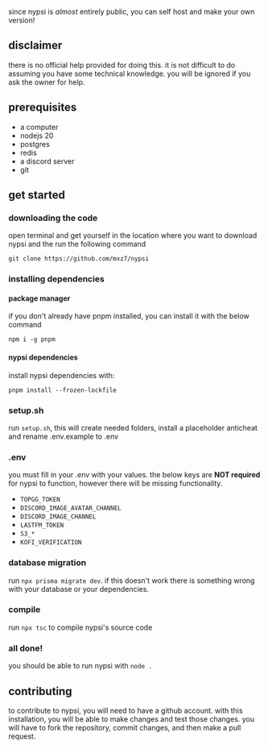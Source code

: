 <script>
  import DocsTemplate from "$lib/components/docs/DocsTemplate.svelte"
</script>

<DocsTemplate title='self host' />

since nypsi is _almost_ entirely public, you can self host and make your own version!

## disclaimer

there is no official help provided for doing this. it is not difficult to do assuming you have some
technical knowledge. you will be ignored if you ask the owner for help.

## prerequisites

- a computer
- nodejs 20
- postgres
- redis
- a discord server
- git

## get started

### downloading the code

open terminal and get yourself in the location where you want to download nypsi and the run the
following command

```
git clone https://github.com/mxz7/nypsi
```

### installing dependencies

#### package manager

if you don't already have pnpm installed, you can install it with the below command

```
npm i -g pnpm
```

#### nypsi dependencies

install nypsi dependencies with:

```
pnpm install --frozen-lockfile
```

### setup.sh

run `setup.sh`, this will create needed folders, install a placeholder anticheat and rename
.env.example to .env

### .env

you must fill in your .env with your values. the below keys are **NOT required** for nypsi to
function, however there will be missing functionality.

- `TOPGG_TOKEN`
- `DISCORD_IMAGE_AVATAR_CHANNEL`
- `DISCORD_IMAGE_CHANNEL`
- `LASTFM_TOKEN`
- `S3_*`
- `KOFI_VERIFICATION`

### database migration

run `npx prisma migrate dev`. if this doesn't work there is something wrong with your database or
your dependencies.

### compile

run `npx tsc` to compile nypsi's source code

### all done!

you should be able to run nypsi with `node .`

## contributing

to contribute to nypsi, you will need to have a github account. with this installation, you will be
able to make changes and test those changes. you will have to fork the repository, commit changes,
and then make a pull request.
